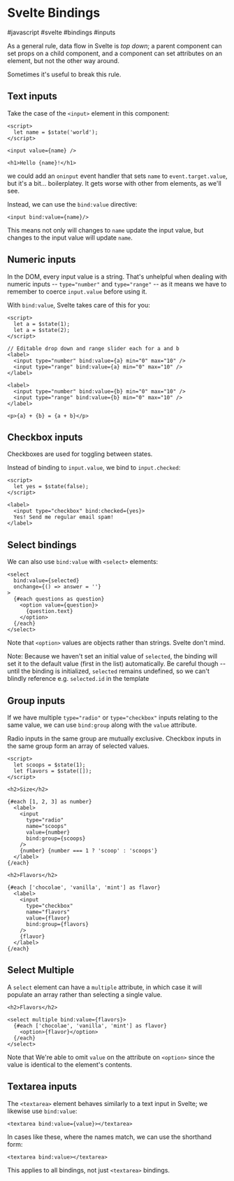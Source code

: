 # Svelte Bindings
#javascript #svelte #bindings #inputs

As a general rule, data flow in Svelte is _top down_;
a parent component can set props on a child component,
and a component can set attributes on an element,
but not the other way around.

Sometimes it's useful to break this rule.

## Text inputs

Take the case of the `<input>` element in this component:
```svelte
<script>
  let name = $state('world');
</script>

<input value={name} />

<h1>Hello {name}!</h1>
```
we could add an `oninput` event handler that sets `name` to `event.target.value`,
but it's a bit... boilerplatey.
It gets worse with other from elements, as we'll see.

Instead, we can use the `bind:value` directive:
```svelte
<input bind:value={name}/>
```
This means not only will changes to `name` update the input value,
but changes to the input value will update `name`.

## Numeric inputs

In the DOM, every input value is a string.
That's unhelpful when dealing with numeric inputs --
`type="number"` and `type="range"` -- 
as it means we have to remember to coerce `input.value` before using it.

With `bind:value`, Svelte takes care of this for you:
```svelte
<script>
  let a = $state(1);
  let a = $state(2);
</script>

// Editable drop down and range slider each for a and b
<label>
  <input type="number" bind:value={a} min="0" max="10" />
  <input type="range" bind:value={a} min="0" max="10" />
</label>

<label>
  <input type="number" bind:value={b} min="0" max="10" />
  <input type="range" bind:value={b} min="0" max="10" />
</label>

<p>{a} + {b} = {a + b}</p>
```

## Checkbox inputs

Checkboxes are used for toggling between states.

Instead of binding to `input.value`, we bind to `input.checked`:
```svelte
<script>
  let yes = $state(false);
</script>

<label>
  <input type="checkbox" bind:checked={yes}>
  Yes! Send me regular email spam!
</label>
```

## Select bindings

We can also use `bind:value` with `<select>` elements:
```svelte
<select
  bind:value={selected}
  onchange={() => answer = ''}
>
  {#each questions as question}
    <option value={question}>
      {question.text}
    </option>
  {/each}
</select>
```

Note that `<option>` values are objects rather than strings. Svelte don't mind.

Note: Because we haven't set an initial value of `selected`,
the binding will set it to the default value (first in the list) automatically.
Be careful though -- until the binding is initialized,
`selected` remains undefined,
so we can't blindly reference e.g. `selected.id` in the template

##  Group inputs

If we have multiple `type="radio"` or `type="checkbox"` inputs
relating to the same value,
we can use `bind:group` along with the `value` attribute.

Radio inputs in the same group are mutually exclusive.
Checkbox inputs in the same group form an array of selected values.

```svelte
<script>
  let scoops = $state(1);
  let flavors = $state([]);
</script>

<h2>Size</h2>

{#each [1, 2, 3] as number}
  <label>
    <input
      type="radio"
      name="scoops"
      value={number}
      bind:group={scoops}
    />
    {number} {number === 1 ? 'scoop' : 'scoops'}
  </label>
{/each}

<h2>Flavors</h2>

{#each ['chocolae', 'vanilla', 'mint'] as flavor}
  <label>
    <input
      type="checkbox"
      name="flavors"
      value={flavor}
      bind:group={flavors}
    />
    {flavor}
  </label>
{/each}
```

## Select Multiple

A `select` element can have a `multiple` attribute,
in which case it will populate an array rather than selecting a single value.

```svelte
<h2>Flavors</h2>

<select multiple bind:value={flavors}>
  {#each ['chocolae', 'vanilla', 'mint'] as flavor}
    <option>{flavor}</option>
  {/each}
</select>
```

Note that We're able to omit `value` on the attribute on `<option>`
since the value is identical to the element's contents.

## Textarea inputs

The `<textarea>` element behaves similarly to a text input in Svelte;
we likewise use `bind:value`:
```svelte
<textarea bind:value={value}></textarea>
```

In cases like these, where the names match,
we can use the shorthand form:
```svelte
<textarea bind:value></textarea>
```

This applies to all bindings, not just `<textarea>` bindings.

